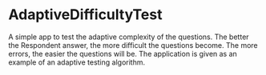 # AdaptiveDifficultyTest
A simple app to test the adaptive complexity of the questions. The better the Respondent answer, the more difficult the questions become. The more errors, the easier the questions will be. The application is given as an example of an adaptive testing algorithm.

